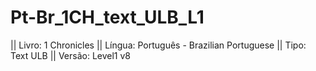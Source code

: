 # Pt-Br_1CH_text_ULB_L1

|| Livro: 1 Chronicles
|| Língua: Português - Brazilian Portuguese
|| Tipo: Text ULB
|| Versão: Level1 v8